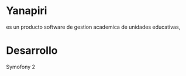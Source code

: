 Yanapiri
========

es un producto software de gestion academica de unidades educativas, 

Desarrollo
==========

Symofony 2
